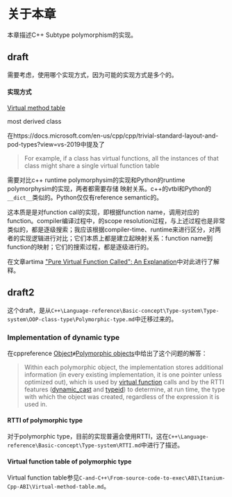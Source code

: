 # 关于本章

本章描述C++ Subtype polymorphism的实现。



## draft

需要考虑，使用哪个实现方式，因为可能的实现方式是多个的。

#### 实现方式

[Virtual method table](https://en.wikipedia.org/wiki/Virtual_method_table)



most derived class

在https://docs.microsoft.com/en-us/cpp/cpp/trivial-standard-layout-and-pod-types?view=vs-2019中提及了

> For example, if a class has virtual functions, all the instances of that class might share a single virtual function table



需要对比c++ runtime polymorphysim的实现和Python的runtime polymorphysim的实现，两者都需要存储 映射关系。c++的vtbl和Python的`__dict__`类似的。Python仅仅有reference semantic的。



这本质是是对function call的实现，即根据function name，调用对应的function。compiler编译过程中，的scope resolution过程，与上述过程也是非常类似的，都是逐级搜索；我应该根据compiler-time、runtime来进行区分，对两者的实现逻辑进行对比；它们本质上都是建立起映射关系：function name到function的映射；它们的搜索过程，都是逐级进行的。



在文章artima ["Pure Virtual Function Called": An Explanation](https://www.artima.com/cppsource/pure_virtual.html)中对此进行了解释。



## draft2

这个draft，是从`C++\Language-reference\Basic-concept\Type-system\Type-system\OOP-class-type\Polymorphic-type.md`中迁移过来的。

### Implementation of dynamic type

在cppreference [Object](https://en.cppreference.com/w/cpp/language/object)`#`[Polymorphic objects](https://en.cppreference.com/w/cpp/language/object#Polymorphic_objects)中给出了这个问题的解答：

> Within each polymorphic object, the implementation stores additional information (in every existing implementation, it is one pointer unless optimized out), which is used by [virtual function](https://en.cppreference.com/w/cpp/language/virtual) calls and by the RTTI features ([dynamic_cast](https://en.cppreference.com/w/cpp/language/dynamic_cast) and [typeid](https://en.cppreference.com/w/cpp/language/typeid)) to determine, at run time, the type with which the object was created, regardless of the expression it is used in.

#### RTTI of polymorphic type

对于polymorphic type，目前的实现普遍会使用RTTI，这在`C++\Language-reference\Basic-concept\Type-system\RTTI.md`中进行了描述。

#### Virtual function table of polymorphic type

Virtual function table参见`C-and-C++\From-source-code-to-exec\ABI\Itanium-Cpp-ABI\Virtual-method-table.md`。